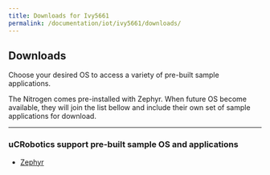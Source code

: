```yaml
---
title: Downloads for Ivy5661
permalink: /documentation/iot/ivy5661/downloads/
---
```

## Downloads


Choose your desired OS to access a variety of pre-built sample applications.  

The Nitrogen comes pre-installed with Zephyr. When future OS become available, they will join the list bellow and include their own set of sample applications for download.  

---
### uCRobotics support pre-built sample OS and applications  
- [Zephyr](zephyr.md)
